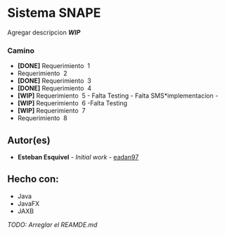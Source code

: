 # Sistema SNAPE

Agregar descripcion
_**WIP**_

### Camino
* **[DONE]** Requerimiento ​ 1
* Requerimiento ​ 2
* **[DONE]** Requerimiento ​ 3
* **[DONE]** Requerimiento ​ 4
* **[WIP]** Requerimiento ​ 5 - Falta Testing - Falta SMS*implementacion -
* **[WIP]** Requerimiento ​ 6 -Falta Testing
* **[WIP]** Requerimiento ​ 7
* Requerimiento ​ 8

## Autor(es)

* **Esteban Esquivel** - *Initial work* - [eadan97](https://github.com/eadan97) 


## Hecho con:

* Java
* JavaFX
* JAXB

_TODO: Arreglar el REAMDE.md_